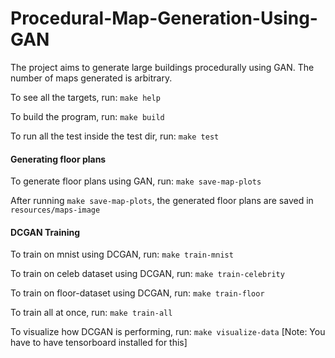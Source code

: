 # Procedural-Map-Generation-Using-GAN
The project aims to generate large buildings procedurally using GAN. The number of maps generated is arbitrary.

To see all the targets, run: 
```make help```

To build the program, run:
```make build```

To run all the test inside the test dir, run:
```make test```

#### Generating floor plans
To generate floor plans using GAN, run: 
```make save-map-plots```

After running `make save-map-plots`, the generated floor plans are saved in `resources/maps-image`

#### DCGAN Training
To train on mnist using DCGAN, run:
```make train-mnist```

To train on celeb dataset using DCGAN, run:
```make train-celebrity```

To train on floor-dataset using DCGAN, run:
```make train-floor```

To train all at once, run:
```make train-all```

To visualize how DCGAN is performing, run:
```make visualize-data```
[Note: You have to have tensorboard installed for this]